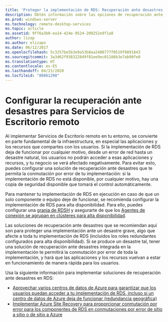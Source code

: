 ```yaml
---
title: 'Proteger la implementación de RDS: Recuperación ante desastres'
description: Obtén información sobre las opciones de recuperación ante desastres para Servicios de Escritorio remoto
ms.prod: windows-server
ms.technology: remote-desktop-services
ms.topic: article
ms.assetid: 9ff6a3b0-ea14-424e-9524-209252e9f1a8
author: lizap
ms.author: elizapo
ms.date: 06/12/2017
ms.openlocfilehash: 5c3257be5b3e9a53b8aa2400777f0519f8891843
ms.sourcegitcommit: 3a3d62f938322849f81ee9ec01186b3e7ab90fe0
ms.translationtype: HT
ms.contentlocale: es-ES
ms.lasthandoff: 04/23/2020
ms.locfileid: "80861298"
---
```

# <a name="configure-disaster-recovery-for-remote-desktop-services"></a>Configurar la recuperación ante desastres para Servicios de Escritorio remoto

Al implementar Servicios de Escritorio remoto en tu entorno, se convierte en parte fundamental de la infraestructura, en especial las aplicaciones y los recursos que compartes con los usuarios. Si la implementación de RDS deja de funcionar por cualquier motivo, desde un error de red hasta un desastre natural, los usuarios no podrán acceder a esas aplicaciones y recursos, y tu negocio se verá afectado negativamente. Para evitar esto, puedes configurar una solución de recuperación ante desastres que te permita la conmutación por error de tu implementación: si la implementación de RDS no está disponible, por cualquier motivo, hay una copia de seguridad disponible que tomará el control automáticamente.

Para mantener tu implementación de RDS en ejecución en caso de que un solo componente o equipo deje de funcionar, se recomienda configurar la implementación de RDS para alta disponibilidad. Para ello, puedes configurar una [granja de RDSH](rds-scale-rdsh-farm.md) y asegurarte de que los [Agentes de conexión se agrupan en clústeres para alta disponibilidad](rds-connection-broker-cluster.md). 

Las soluciones de recuperación ante desastres que se recomiendan aquí son para proteger una implementación ante un desastre grave, algo que afecte a toda tu implementación de RDS (incluidos los roles redundantes configurados para alta disponibilidad). Si se produce un desastre tal, tener una solución de recuperación ante desastres integrada en la implementación te permitirá la conmutación por error de toda la implementación, y hará que las aplicaciones y los recursos vuelvan a estar en funcionamiento de manera rápida para los usuarios.

Usa la siguiente información para implementar soluciones de recuperación ante desastres en RDS:

- [Aprovechar varios centros de datos de Azure para garantizar que los usuarios puedan acceder a tu implementación de RDS, incluso si un centro de datos de Azure deja de funcionar (redundancia geográfica)](rds-multi-datacenter-deployment.md)
- [Implementar Azure Site Recovery para proporcionar conmutación por error para los componentes de RDS en conmutaciones por error de sitio a sitio o de sitio a Azure](rds-disaster-recovery-with-azure.md)


